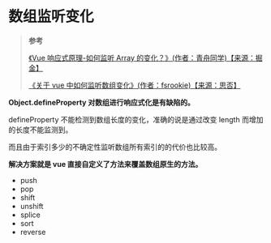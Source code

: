 # 数组监听变化

> **参考**
>
> [《Vue 响应式原理-如何监听 Array 的变化？》(作者：青舟同学)【来源：掘金】](https://juejin.cn/post/6844903859614121998)
>
> [《关于 vue 中如何监听数组变化》(作者：fsrookie)【来源：思否】](https://segmentfault.com/a/1190000022381071)

**Object.defineProperty 对数组进行响应式化是有缺陷的。**

defineProperty 不能检测到数组长度的变化，准确的说是通过改变 length 而增加的长度不能监测到。

而且由于索引多少的不确定性监听数组所有索引的的代价也比较高。

**解决方案就是 vue 直接自定义了方法来覆盖数组原生的方法。**

- push
- pop
- shift
- unshift
- splice
- sort
- reverse

